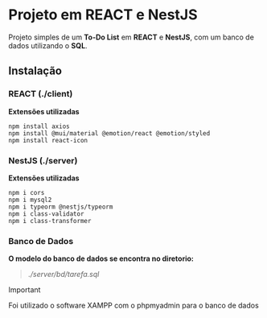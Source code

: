 # Projeto em REACT e NestJS

Projeto simples de um **To-Do List** em **REACT** e **NestJS**, com um banco de dados utilizando o **SQL**.

## Instalação

### REACT (./client)

**Extensões utilizadas**
```
npm install axios
npm install @mui/material @emotion/react @emotion/styled
npm install react-icon
```

### NestJS (./server)

**Extensões utilizadas**
```
npm i cors
npm i mysql2
npm i typeorm @nestjs/typeorm
npm i class-validator
npm i class-transformer
```
### Banco de Dados 

**O modelo do banco de dados se encontra no diretorio:**
>*./server/bd/tarefa.sql*

> [!IMPORTANT]
> Foi utilizado o software XAMPP com o phpmyadmin para o banco de dados
